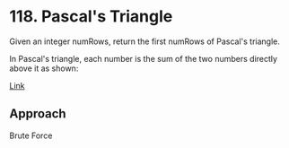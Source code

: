 # 118. Pascal's Triangle

Given an integer numRows, return the first numRows of Pascal's triangle.

In Pascal's triangle, each number is the sum of the two numbers directly above it as shown:

[Link](https://leetcode.com/problems/pascals-triangle/)

## Approach

Brute Force
